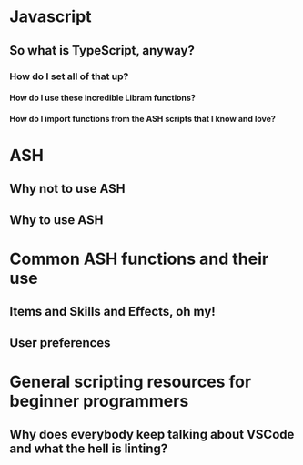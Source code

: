# Javascript
## So what is TypeScript, anyway?
### How do I set all of that up?
#### How do I use these incredible Libram functions?
#### How do I import functions from the ASH scripts that I know and love?
# ASH
## Why not to use ASH
## Why to use ASH

# Common ASH functions and their use
## Items and Skills and Effects, oh my!
## User preferences

# General scripting resources for beginner programmers
## Why does everybody keep talking about VSCode and what the hell is linting?
